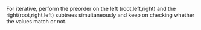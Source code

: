 For iterative, perform the preorder on the left (root,left,right) and the right(root,right,left) subtrees simultaneously and keep on checking whether the values match or not.